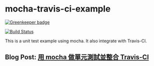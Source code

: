 # mocha-travis-ci-example

[![Greenkeeper badge](https://badges.greenkeeper.io/Larry850806/mocha-travis-ci-example.svg)](https://greenkeeper.io/)

[![Build Status](https://travis-ci.org/Larry850806/mocha-travis-ci-example.svg?branch=master)](https://travis-ci.org/Larry850806/mocha-travis-ci-example)

This is a unit test example using mocha. It also integrate with Travis-CI.

## Blog Post: [用 mocha 做單元測試並整合 Travis-CI](https://larrylu.blog/nodejs-mocha-travis-ci-unit-test-e859a9446e16)

